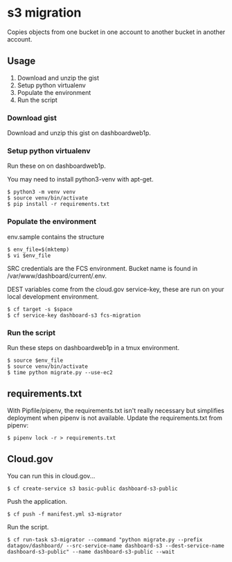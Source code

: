 # s3 migration

Copies objects from one bucket in one account to another bucket in another
account.

## Usage

1. Download and unzip the gist
1. Setup python virtualenv
1. Populate the environment
1. Run the script

### Download gist

Download and unzip this gist on dashboardweb1p.

### Setup python virtualenv

Run these on on dashboardweb1p.

You may need to install python3-venv with apt-get.

    $ python3 -m venv venv
    $ source venv/bin/activate
    $ pip install -r requirements.txt

### Populate the environment

env.sample contains the structure

    $ env_file=$(mktemp)
    $ vi $env_file

SRC credentials are the FCS environment. Bucket name is found in /var/www/dashboard/current/.env.

DEST variables come from the cloud.gov service-key, these are run on your local
development environment.

    $ cf target -s $space
    $ cf service-key dashboard-s3 fcs-migration

### Run the script

Run these steps on dashboardweb1p in a tmux environment.

    $ source $env_file
    $ source venv/bin/activate
    $ time python migrate.py --use-ec2


## requirements.txt

With Pipfile/pipenv, the requirements.txt isn't really necessary but simplifies
deployment when pipenv is not available. Update the requirements.txt from
pipenv:

    $ pipenv lock -r > requirements.txt


## Cloud.gov

You can run this in cloud.gov...

    $ cf create-service s3 basic-public dashboard-s3-public

Push the application.

    $ cf push -f manifest.yml s3-migrator

Run the script.

    $ cf run-task s3-migrator --command "python migrate.py --prefix datagov/dashboard/ --src-service-name dashboard-s3 --dest-service-name dashboard-s3-public" --name dashboard-s3-public --wait
